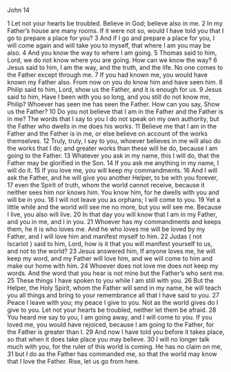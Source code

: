 John 14

1	Let not your hearts be troubled. Believe in God; believe also in me.
2	In my Father’s house are many rooms. If it were not so, would I have told you that I go to prepare a place for you?
3	And if I go and prepare a place for you, I will come again and will take you to myself, that where I am you may be also.
4	And you know the way to where I am going.
5	Thomas said to him, Lord, we do not know where you are going. How can we know the way?
6	Jesus said to him, I am the way, and the truth, and the life. No one comes to the Father except through me.
7	If you had known me, you would have known my Father also. From now on you do know him and have seen him.
8	Philip said to him, Lord, show us the Father, and it is enough for us.
9	Jesus said to him, Have I been with you so long, and you still do not know me, Philip? Whoever has seen me has seen the Father. How can you say, Show us the Father?
10	Do you not believe that I am in the Father and the Father is in me? The words that I say to you I do not speak on my own authority, but the Father who dwells in me does his works.
11	Believe me that I am in the Father and the Father is in me, or else believe on account of the works themselves.
12	Truly, truly, I say to you, whoever believes in me will also do the works that I do; and greater works than these will he do, because I am going to the Father.
13	Whatever you ask in my name, this I will do, that the Father may be glorified in the Son.
14	If you ask me anything in my name, I will do it.
15	If you love me, you will keep my commandments.
16	And I will ask the Father, and he will give you another Helper, to be with you forever,
17	even the Spirit of truth, whom the world cannot receive, because it neither sees him nor knows him. You know him, for he dwells with you and will be in you.
18	I will not leave you as orphans; I will come to you.
19	Yet a little while and the world will see me no more, but you will see me. Because I live, you also will live.
20	In that day you will know that I am in my Father, and you in me, and I in you.
21	Whoever has my commandments and keeps them, he it is who loves me. And he who loves me will be loved by my Father, and I will love him and manifest myself to him.
22	Judas ( not Iscariot ) said to him, Lord, how is it that you will manifest yourself to us, and not to the world?
23	Jesus answered him, If anyone loves me, he will keep my word, and my Father will love him, and we will come to him and make our home with him.
24	Whoever does not love me does not keep my words. And the word that you hear is not mine but the Father’s who sent me.
25	These things I have spoken to you while I am still with you.
26	But the Helper, the Holy Spirit, whom the Father will send in my name, he will teach you all things and bring to your remembrance all that I have said to you.
27	Peace I leave with you; my peace I give to you. Not as the world gives do I give to you. Let not your hearts be troubled, neither let them be afraid.
28	You heard me say to you, I am going away, and I will come to you. If you loved me, you would have rejoiced, because I am going to the Father, for the Father is greater than I.
29	And now I have told you before it takes place, so that when it does take place you may believe.
30	I will no longer talk much with you, for the ruler of this world is coming. He has no claim on me,
31	but I do as the Father has commanded me, so that the world may know that I love the Father. Rise, let us go from here.

